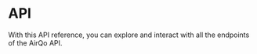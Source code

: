 # API

With this API reference, you can explore and interact with all the endpoints of the AirQo API.
